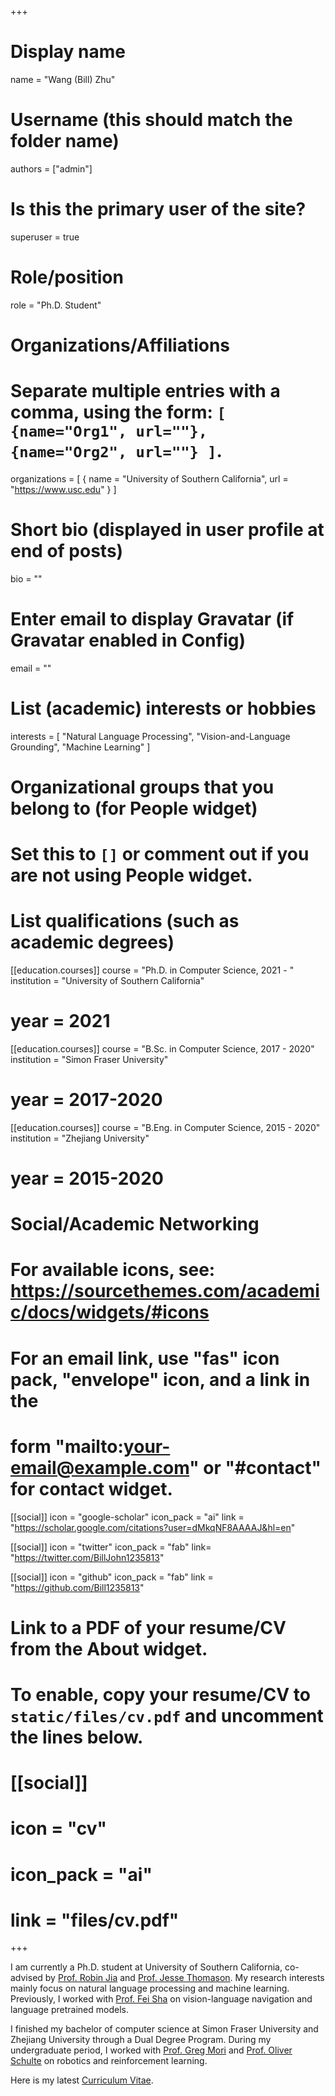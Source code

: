 +++
# Display name
name = "Wang (Bill) Zhu"

# Username (this should match the folder name)
authors = ["admin"]

# Is this the primary user of the site?
superuser = true

# Role/position
role = "Ph.D. Student"

# Organizations/Affiliations
#   Separate multiple entries with a comma, using the form: `[ {name="Org1", url=""}, {name="Org2", url=""} ]`.
organizations = [ { name = "University of Southern California", url = "https://www.usc.edu" } ]

# Short bio (displayed in user profile at end of posts)
bio = ""

# Enter email to display Gravatar (if Gravatar enabled in Config)
email = ""

# List (academic) interests or hobbies
interests = [
  "Natural Language Processing",
  "Vision-and-Language Grounding",
  "Machine Learning"
]

# Organizational groups that you belong to (for People widget)
# Set this to `[]` or comment out if you are not using People widget.

# List qualifications (such as academic degrees)
[[education.courses]]
  course = "Ph.D. in Computer Science, 2021 - "
  institution = "University of Southern California"
#  year = 2021

[[education.courses]]
  course = "B.Sc. in Computer Science, 2017 - 2020"
  institution = "Simon Fraser University"
#  year = 2017-2020

[[education.courses]]
  course = "B.Eng. in Computer Science, 2015 - 2020"
  institution = "Zhejiang University"
#  year = 2015-2020


# Social/Academic Networking
# For available icons, see: https://sourcethemes.com/academic/docs/widgets/#icons
#   For an email link, use "fas" icon pack, "envelope" icon, and a link in the
#   form "mailto:your-email@example.com" or "#contact" for contact widget.

[[social]]
  icon = "google-scholar"
  icon_pack = "ai"
  link = "https://scholar.google.com/citations?user=dMkqNF8AAAAJ&hl=en"

[[social]]
  icon = "twitter"
  icon_pack = "fab"
  link= "https://twitter.com/BillJohn1235813"

[[social]]
  icon = "github"
  icon_pack = "fab"
  link = "https://github.com/Bill1235813"
  
# Link to a PDF of your resume/CV from the About widget.
# To enable, copy your resume/CV to `static/files/cv.pdf` and uncomment the lines below.
# [[social]]
#   icon = "cv"
#   icon_pack = "ai"
#   link = "files/cv.pdf"

+++

I am currently a Ph.D. student at University of Southern California, co-advised by 
<a href="https://robinjia.github.io/" target="_blank">Prof. Robin Jia</a> and 
<a href="https://jessethomason.com/" target="_blank">Prof. Jesse Thomason</a>.
My research interests mainly focus on natural language processing and machine learning.
Previously, I worked with 
<a href="https://viterbi-web.usc.edu/~feisha/" target="_blank">Prof. Fei Sha</a> 
on vision-language navigation and language pretrained models.


I finished my bachelor of computer science at Simon Fraser University and Zhejiang University through a Dual Degree Program. 
During my undergraduate period, I worked with 
<a href="https://www.cs.sfu.ca/~mori/" target="_blank">Prof. Greg Mori</a> and 
<a href="https://www.cs.sfu.ca/~oschulte/" target="_blank">Prof. Oliver Schulte</a> 
on robotics and reinforcement learning.

Here is my latest <a href="https://billzhu.me/files/Wang_Zhu_s_Resume_upload.pdf" target="_blank">Curriculum Vitae</a>.
